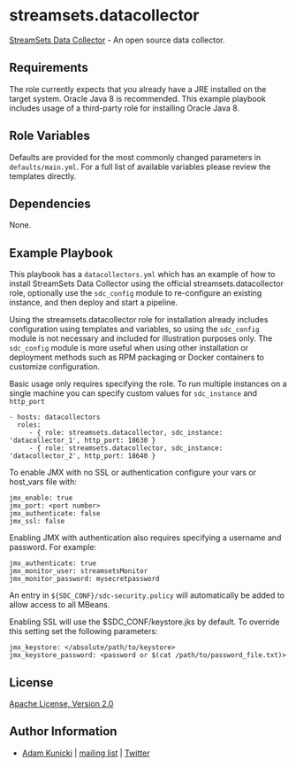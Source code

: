 streamsets.datacollector
=========

[StreamSets Data Collector](http://streamsets.com) - An open source data collector.

Requirements
------------

The role currently expects that you already have a JRE installed on the target
system. Oracle Java 8 is recommended. This example playbook includes usage of a
third-party role for installing Oracle Java 8.

Role Variables
--------------

Defaults are provided for the most commonly changed parameters in
`defaults/main.yml`. For a full list of available variables please review the
templates directly.

Dependencies
------------

None.

Example Playbook
----------------
This playbook has a `datacollectors.yml` which has an example of how to install
StreamSets Data Collector using the official streamsets.datacollector role,
optionally use the `sdc_config` module to re-configure an existing instance,
and then deploy and start a pipeline.

Using the streamsets.datacollector role for installation already includes
configuration using templates and variables, so using the `sdc_config` module
is not necessary and included for illustration purposes only. The `sdc_config`
module is more useful when using other installation or deployment methods such
as RPM packaging or Docker containers to customize configuration.

Basic usage only requires specifying the role. To run multiple instances on a
single machine you can specify custom values for `sdc_instance` and `http_port`

    - hosts: datacollectors
      roles:
         - { role: streamsets.datacollector, sdc_instance: 'datacollector_1', http_port: 18630 }
         - { role: streamsets.datacollector, sdc_instance: 'datacollector_2', http_port: 18640 }

To enable JMX with no SSL or authentication configure your vars or host_vars file with:

    jmx_enable: true
    jmx_port: <port number>
    jmx_authenticate: false
    jmx_ssl: false

Enabling JMX with authentication also requires specifying a username and password. For example:

    jmx_authenticate: true
    jmx_monitor_user: streamsetsMonitor
    jmx_monitor_password: mysecretpassword

An entry in `${SDC_CONF}/sdc-security.policy` will automatically be added to allow access to all MBeans.

Enabling SSL will use the $SDC_CONF/keystore.jks by default. To override this setting set the following parameters:

    jmx_keystore: </absolute/path/to/keystore>
    jmx_keystore_password: <password or $(cat /path/to/password_file.txt)>

License
-------

[Apache License, Version 2.0](https://tldrlegal.com/license/apache-license-2.0-(apache-2.0))

Author Information
------------------

- [Adam Kunicki](https://streamsets.com/) | [mailing list](https://groups.google.com/a/streamsets.com/d/forum/sdc-user) | [Twitter](https://twitter.com/streamsets)
